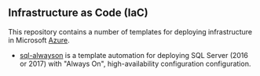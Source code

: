 Infrastructure as Code (IaC)
----------------------------

This repository contains a number of templates for deploying infrastructure in Microsoft [Azure](https://azure.microsoft.com/en-us/).


* [sql-alwayson](sql-alwayson) is a template automation for deploying SQL Server (2016 or 2017) with "Always On", high-availability configuration configuration.


